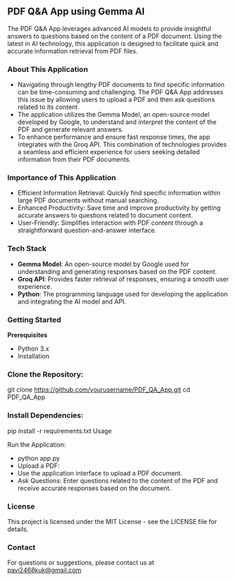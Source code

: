 ## PDF Q&A App using Gemma AI
The PDF Q&A App leverages advanced AI models to provide insightful answers to questions based on the content of a PDF document. Using the latest in AI technology, this application is designed to facilitate quick and accurate information retrieval from PDF files.

### About This Application
* Navigating through lengthy PDF documents to find specific information can be time-consuming and challenging. The PDF Q&A App addresses this issue by allowing users to upload a PDF and then ask questions related to its content.
* The application utilizes the Gemma Model, an open-source model developed by Google, to understand and interpret the content of the PDF and generate relevant answers.
* To enhance performance and ensure fast response times, the app integrates with the Groq API. This combination of technologies provides a seamless and efficient experience for users seeking detailed information from their PDF documents.

### Importance of This Application
* Efficient Information Retrieval: Quickly find specific information within large PDF documents without manual searching.
* Enhanced Productivity: Save time and improve productivity by getting accurate answers to questions related to document content.
* User-Friendly: Simplifies interaction with PDF content through a straightforward question-and-answer interface.

### Tech Stack
* **Gemma Model**: An open-source model by Google used for understanding and generating responses based on the PDF content.
* **Groq API**: Provides faster retrieval of responses, ensuring a smooth user experience.
* **Python**: The programming language used for developing the application and integrating the AI model and API.

### Getting Started
**Prerequisites**
* Python 3.x
* Installation

### Clone the Repository:
git clone https://github.com/yourusername/PDF_QA_App.git
cd PDF_QA_App

### Install Dependencies:
pip install -r requirements.txt
Usage

Run the Application:
* python app.py
* Upload a PDF:
* Use the application interface to upload a PDF document.
* Ask Questions: Enter questions related to the content of the PDF and receive accurate responses based on the document.


### License
This project is licensed under the MIT License - see the LICENSE file for details.

### Contact
For questions or suggestions, please contact us at pavi2468kuk@gmail.com
